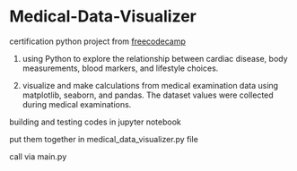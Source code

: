 # Medical-Data-Visualizer
certification python project from <a href="https://www.freecodecamp.org/learn/data-analysis-with-python/data-analysis-with-python-projects/medical-data-visualizer" target="_blank" rel="noopener noreferrer">freecodecamp</a>


1. using Python to explore the relationship between cardiac disease, body measurements, blood markers, and lifestyle choices.

2. visualize and make calculations from medical examination data using matplotlib, seaborn, and pandas. The dataset values were collected during medical examinations.

building and testing codes in jupyter notebook

put them together in medical_data_visualizer.py file

call via main.py
